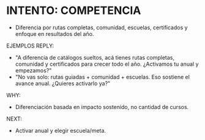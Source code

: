 # INTENTO: COMPETENCIA
- Diferencia por rutas completas, comunidad, escuelas, certificados y enfoque en resultados del año.

EJEMPLOS REPLY:
- "A diferencia de catálogos sueltos, acá tienes rutas completas, comunidad y certificados para crecer todo el año. ¿Activamos tu anual y empezamos?"
- "No vas solo: rutas guiadas + comunidad + escuelas. Eso sostiene el avance anual. ¿Quieres activarlo ya?"

WHY:
- Diferenciación basada en impacto sostenido, no cantidad de cursos.

NEXT:
- Activar anual y elegir escuela/meta.

